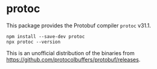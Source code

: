 protoc
======

This package provides the Protobuf compiler `protoc` <!-- inject: release.tag_name -->v31.1<!-- end -->.

```shell script
npm install --save-dev protoc
npx protoc --version 
```

This is an unofficial distribution of the binaries from https://github.com/protocolbuffers/protobuf/releases.
